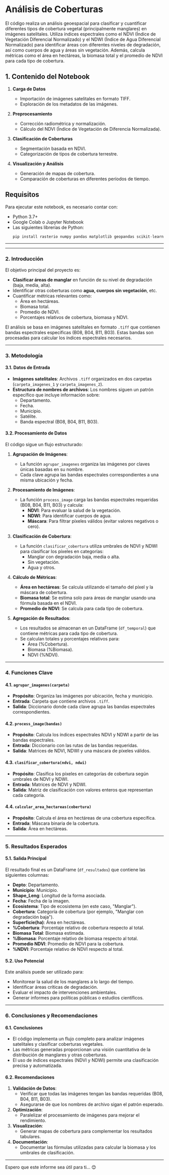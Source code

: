 # Análisis de Coberturas

El código realiza un análisis geoespacial para clasificar y cuantificar diferentes tipos de cobertura vegetal (principalmente manglares) en imágenes satelitales. Utiliza índices espectrales como el NDVI (Índice de Vegetación Diferencial Normalizado) y el NDWI (Índice de Agua Diferencial Normalizado) para identificar áreas con diferentes niveles de degradación, así como cuerpos de agua y áreas sin vegetación. Además, calcula métricas como el área en hectáreas, la biomasa total y el promedio de NDVI para cada tipo de cobertura.

## 1. Contenido del Notebook

1. **Carga de Datos**  
   - Importación de imágenes satelitales en formato TIFF.
   - Exploración de los metadatos de las imágenes.

2. **Preprocesamiento**  
   - Corrección radiométrica y normalización.
   - Cálculo del NDVI (Índice de Vegetación de Diferencia Normalizada).

3. **Clasificación de Coberturas**  
   - Segmentación basada en NDVI.
   - Categorización de tipos de cobertura terrestre.

4. **Visualización y Análisis**  
   - Generación de mapas de cobertura.
   - Comparación de coberturas en diferentes períodos de tiempo.

## Requisitos

Para ejecutar este notebook, es necesario contar con:

- Python 3.7+
- Google Colab o Jupyter Notebook
- Las siguientes librerías de Python:
  ```python
  pip install rasterio numpy pandas matplotlib geopandas scikit-learn
  ```
---


---

### **2. Introducción**
El objetivo principal del proyecto es:
- **Clasificar áreas de manglar** en función de su nivel de degradación (baja, media, alta).
- Identificar otras coberturas como **agua, cuerpos sin vegetación**, etc.
- Cuantificar métricas relevantes como:
  - Área en hectáreas.
  - Biomasa total.
  - Promedio de NDVI.
  - Porcentajes relativos de cobertura, biomasa y NDVI.

El análisis se basa en imágenes satelitales en formato `.tiff` que contienen bandas espectrales específicas (B08, B04, B11, B03). Estas bandas son procesadas para calcular los índices espectrales necesarios.

---

### **3. Metodología**

#### **3.1. Datos de Entrada**
- **Imágenes satelitales**: Archivos `.tiff` organizados en dos carpetas (`carpeta_imagenes_1` y `carpeta_imagenes_2`).
- **Estructura de nombres de archivos**: Los nombres siguen un patrón específico que incluye información sobre:
  - Departamento.
  - Fecha.
  - Municipio.
  - Satélite.
  - Banda espectral (B08, B04, B11, B03).

#### **3.2. Procesamiento de Datos**
El código sigue un flujo estructurado:

1. **Agrupación de Imágenes**:
   - La función `agrupar_imagenes` organiza las imágenes por claves únicas basadas en su nombre.
   - Cada clave agrupa las bandas espectrales correspondientes a una misma ubicación y fecha.

2. **Procesamiento de Imágenes**:
   - La función `process_image` carga las bandas espectrales requeridas (B08, B04, B11, B03) y calcula:
     - **NDVI**: Para evaluar la salud de la vegetación.
     - **NDWI**: Para identificar cuerpos de agua.
     - **Máscara**: Para filtrar píxeles válidos (evitar valores negativos o cero).

3. **Clasificación de Cobertura**:
   - La función `clasificar_cobertura` utiliza umbrales de NDVI y NDWI para clasificar los píxeles en categorías:
     - Manglar con degradación baja, media o alta.
     - Sin vegetación.
     - Agua y otros.

4. **Cálculo de Métricas**:
   - **Área en hectáreas**: Se calcula utilizando el tamaño del píxel y la máscara de cobertura.
   - **Biomasa total**: Se estima solo para áreas de manglar usando una fórmula basada en el NDVI.
   - **Promedio de NDVI**: Se calcula para cada tipo de cobertura.

5. **Agregación de Resultados**:
   - Los resultados se almacenan en un DataFrame (`df_temporal`) que contiene métricas para cada tipo de cobertura.
   - Se calculan totales y porcentajes relativos para:
     - Área (%Cobertura).
     - Biomasa (%Biomasa).
     - NDVI (%NDVI).

---

### **4. Funciones Clave**

#### **4.1. `agrupar_imagenes(carpeta)`**
- **Propósito**: Organiza las imágenes por ubicación, fecha y municipio.
- **Entrada**: Carpeta que contiene archivos `.tiff`.
- **Salida**: Diccionario donde cada clave agrupa las bandas espectrales correspondientes.

#### **4.2. `process_image(bandas)`**
- **Propósito**: Calcula los índices espectrales NDVI y NDWI a partir de las bandas espectrales.
- **Entrada**: Diccionario con las rutas de las bandas requeridas.
- **Salida**: Matrices de NDVI, NDWI y una máscara de píxeles válidos.

#### **4.3. `clasificar_cobertura(ndvi, ndwi)`**
- **Propósito**: Clasifica los píxeles en categorías de cobertura según umbrales de NDVI y NDWI.
- **Entrada**: Matrices de NDVI y NDWI.
- **Salida**: Matriz de clasificación con valores enteros que representan cada categoría.

#### **4.4. `calcular_area_hectareas(cobertura)`**
- **Propósito**: Calcula el área en hectáreas de una cobertura específica.
- **Entrada**: Máscara binaria de la cobertura.
- **Salida**: Área en hectáreas.

---

### **5. Resultados Esperados**

#### **5.1. Salida Principal**
El resultado final es un DataFrame (`df_resultados`) que contiene las siguientes columnas:
- **Depto**: Departamento.
- **Municipio**: Municipio.
- **Shape_Leng**: Longitud de la forma asociada.
- **Fecha**: Fecha de la imagen.
- **Ecosistema**: Tipo de ecosistema (en este caso, "Manglar").
- **Cobertura**: Categoría de cobertura (por ejemplo, "Manglar con degradación baja").
- **Superficie(ha)**: Área en hectáreas.
- **%Cobertura**: Porcentaje relativo de cobertura respecto al total.
- **Biomasa Total**: Biomasa estimada.
- **%Biomasa**: Porcentaje relativo de biomasa respecto al total.
- **Promedio NDVI**: Promedio de NDVI para la cobertura.
- **%NDVI**: Porcentaje relativo de NDVI respecto al total.

#### **5.2. Uso Potencial**
Este análisis puede ser utilizado para:
- Monitorear la salud de los manglares a lo largo del tiempo.
- Identificar áreas críticas de degradación.
- Evaluar el impacto de intervenciones ambientales.
- Generar informes para políticas públicas o estudios científicos.

---

### **6. Conclusiones y Recomendaciones**

#### **6.1. Conclusiones**
- El código implementa un flujo completo para analizar imágenes satelitales y clasificar coberturas vegetales.
- Las métricas generadas proporcionan una visión cuantitativa de la distribución de manglares y otras coberturas.
- El uso de índices espectrales (NDVI y NDWI) permite una clasificación precisa y automatizada.

#### **6.2. Recomendaciones**
1. **Validación de Datos**:
   - Verificar que todas las imágenes tengan las bandas requeridas (B08, B04, B11, B03).
   - Asegurarse de que los nombres de archivo sigan el patrón esperado.
2. **Optimización**:
   - Paralelizar el procesamiento de imágenes para mejorar el rendimiento.
3. **Visualización**:
   - Generar mapas de cobertura para complementar los resultados tabulares.
4. **Documentación**:
   - Documentar las fórmulas utilizadas para calcular la biomasa y los umbrales de clasificación.

---



Espero que este informe sea útil para ti... 😊

